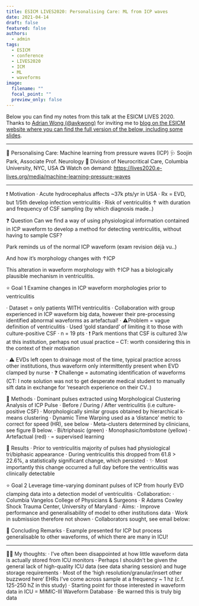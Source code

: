 ```yaml
---
title: ESICM LIVES2020: Personalising Care: ML from ICP waves
date: 2021-04-14
draft: false
featured: false
authors:
  - admin
tags:
  - ESICM
  - conference
  - LIVES2020
  - ICM
  - ML
  - waveforms
image:
  filename: ""
  focal_point: ""
  preview_only: false
---
```

Below you can find my notes from this talk at the ESICM LIVES 2020. Thanks to [Adrian Wong (@avkwong)](https://twitter.com/avkwong) for inviting me to [blog on the ESICM website where you can find the full version of the below, including some slides](https://www.esicm.org/blog/?p=3072).

---

💬 Personalising Care: Machine learning from pressure waves (ICP)
🩺 Soojin Park, Associate Prof. Neurology
🏥 Division of Neurocritical Care, Columbia University, NYC, USA
📺 Watch on demand: https://lives2020.e-lives.org/media/machine-learning-pressure-waves

---

❗ Motivation
· Acute hydrocephalus affects ~37k pts/yr in USA
· Rx = EVD, but 1/5th develop infection ventriculitis
· Risk of ventriculitis ↑ with duration and frequency of CSF sampling (by which diagnosis made..)

❓ Question
Can we find a way of using physiological information contained in ICP waveform to develop a method for detecting ventriculitis, without having to sample CSF?

Park reminds us of the normal ICP waveform (exam revision déjà vu..)

 And how it’s morphology changes with ↑ICP

This alteration in waveform morphology with ↑ICP has a biologically plausible mechanism in ventriculitis.

 ⭐ Goal 1
Examine changes in ICP waveform morphologies prior to ventriculitis

· Dataset = only patients WITH ventriculitis
· Collaboration with group experienced in ICP waveform big data, however their pre-processing identified abnormal waveforms as artefactual!
· ⚠Problem = vague definition of ventriculitis
· Used ‘gold standard’ of limiting it to those with culture-positive CSF
· n = 19 pts
· ❗ Park mentions that CSF is cultured 3/w at this institution, perhaps not usual practice – CT: worth considering this in the context of their motivation

· ⚠ EVDs left open to drainage most of the time, typical practice across other institutions, thus waveform only intermittently present when EVD clamped by nurse
· ❓ Challenge = automating identification of waveforms (CT: I note solution was not to get desperate medical student to manually sift data in exchange for ‘research experience on their CV..)

🔧 Methods
· Dominant pulses extracted using Morphological Clustering Analysis of ICP Pulse
· Before / During / After ventriculitis (i.e culture-positive CSF)
· Morphologically similar groups obtained by hierarchical k-means clustering
· Dynamic Time Warping used as a ‘distance’ metric to correct for speed (HR), see below
· Meta-clusters determined by clinicians, see figure B below.
· Bi/triphasic (green)
· Monophasic/tombstone (yellow)
· Artefactual (red)
· = supervised learning

📜 Results
· Prior to ventriculitis majority of pulses had physiological tri/biphasic appearance
· During ventriculitis this dropped from 61.8 > 22.6%, a statistically significant change, which persisted
· ✨ Most importantly this change occurred a full day before the ventriculitis was clinically detectable

  ⭐ Goal 2
Leverage time-varying dominant pulses of ICP from hourly EVD clamping data into a detection model of ventriculitis
· Collaboration:
· Columbia Vangelos College of Physicians & Surgeons
· R Adams Cowley Shock Trauma Center, University of Maryland
· Aims:
· Improve performance and generalisability of model to other institutions data
· Work in submission therefore not shown
· Collaborators sought, see email below:

 🚩 Concluding Remarks
· Example presented for ICP but process generalisable to other waveforms, of which there are many in ICU!

---

🙋‍♂️ My thoughts:
· I’ve often been disappointed at how little waveform data is actually stored from ICU monitors
· Perhaps I shouldn’t be given the general lack of high-quality ICU data (see data sharing session) and huge storage requirements
· Most of the ‘high resolution/granular/insert other buzzword here’ EHRs I’ve come across sample at a frequency ~ 1 hz (c.f. 125-250 hZ in this study)
· Starting point for those interested in waveform data in ICU = MIMIC-III Waveform Database
· Be warned this is truly big data